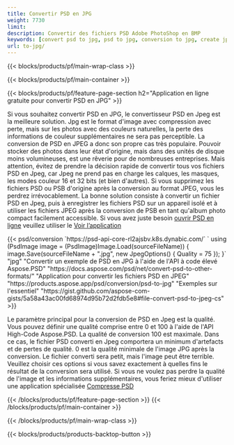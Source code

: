 ```yaml
---
title: Convertir PSD en JPG
weight: 7730
limit: 
description: Convertir des fichiers PSD Adobe PhotoShop en BMP
keywords: [convert psd to jpg, psd to jpg, conversion to jpg, create jpg from psd, print psd as jpg]
url: to-jpg/
---
```


{{< blocks/products/pf/main-wrap-class >}}

{{< blocks/products/pf/main-container >}}

{{< blocks/products/pf/feature-page-section h2="Application en ligne gratuite pour convertir PSD en JPG" >}}
<p>Si vous souhaitez convertir PSD en JPG, le convertisseur PSD en Jpeg est la meilleure solution. Jpg est le format d'image avec compression avec perte, mais sur les photos avec des couleurs naturelles, la perte des informations de couleur supplémentaires ne sera pas perceptible. La conversion de PSD en JPEG a donc son propre cas très populaire. Pouvoir stocker des photos dans leur état d'origine, mais dans des unités de disque moins volumineuses, est une rêverie pour de nombreuses entreprises. Mais attention, évitez de prendre la décision rapide de convertir tous vos fichiers PSD en Jpeg, car Jpeg ne prend pas en charge les calques, les masques, les modes couleur 16 et 32 bits (et bien d'autres). Si vous supprimez les fichiers PSD ou PSB d'origine après la conversion au format JPEG, vous les perdrez irrévocablement. La bonne solution consiste à convertir un fichier PSD en Jpeg, puis à enregistrer les fichiers PSD sur un appareil isolé et à utiliser les fichiers JPEG après la conversion de PSB en tant qu'album photo compact facilement accessible. Si vous avez juste besoin <a href="/psd/view">ouvrir PSD en ligne</a> veuillez utiliser le <a href="/psd/view">Voir l’application</a></p>
{{< psd/conversion `https://psd-api-core-rl2ajsbv.k8s.dynabic.com/` 
`    using (PsdImage image = (PsdImage)Image.Load(sourceFileName))
    {
        image.Save(sourceFileName + ".jpg",  new JpegOptions() { Quality = 75 });
    }` 
		"jpg" 
"Convertir un exemple de PSD en JPG à l'aide de l'API à code élevé Aspose.PSD"  "https://docs.aspose.com/psd/net/convert-psd-to-other-formats/" 
"Application pour convertir les fichiers PSD en JPEG" "https://products.aspose.app/psd/conversion/psd-to-jpg" 
"Exemples sur l'essentiel" "https://gist.github.com/aspose-com-gists/5a58a43ac00fd68974d95b72d2fdb5e8#file-convert-psd-to-jpeg-cs" >}}
<p>Le paramètre principal pour la conversion de PSD en Jpeg est la qualité. Vous pouvez définir une qualité comprise entre 0 et 100 à l'aide de l'API High-Code Aspose.PSD. La qualité de conversion 100 est maximale. Dans ce cas, le fichier PSD converti en Jpeg comportera un minimum d'artefacts et de pertes de qualité. 0 est la qualité minimale de l'image JPG après la conversion. Le fichier converti sera petit, mais l'image peut être terrible. Veuillez choisir ces options si vous savez exactement à quelles fins le résultat de la conversion sera utilisé. Si vous ne voulez pas perdre la qualité de l'image et les informations supplémentaires, vous feriez mieux d'utiliser une application spécialisée <a href="/psd/reduce-size">Compresse PSD</a></p>
{{< /blocks/products/pf/feature-page-section >}}
{{< /blocks/products/pf/main-container >}}


{{< /blocks/products/pf/main-wrap-class >}}

{{< blocks/products/products-backtop-button >}}
